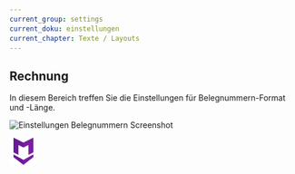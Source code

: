 ```yaml
---
current_group: settings
current_doku: einstellungen
current_chapter: Texte / Layouts
---
```


## Rechnung

In diesem Bereich treffen Sie die Einstellungen für Belegnummern-Format und -Länge.

![Einstellungen Belegnummern Screenshot](img/screenshot.jpeg)

![alt text](https://github.com/adam-p/markdown-here/raw/master/src/common/images/icon48.png "Logo Title Text 1")